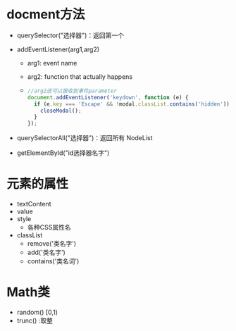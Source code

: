 # docment方法

- querySelector("选择器")：返回第一个

- addEventListener(arg1,arg2)
  - arg1: event name
  
  - arg2: function that actually happens
  
  - ```js
    //arg2还可以接收到事件parameter
    document.addEventListener('keydown', function (e) {
      if (e.key === 'Escape' && !modal.classList.contains('hidden')) {
        closeModal();
      }
    });
    ```
  
    
  
- querySelectorAll("选择器")：返回所有 NodeList

- getElementById("id选择器名字")

# 元素的属性

- textContent
- value
- style
  - 各种CSS属性名
- classList
  - remove('类名字')
  - add('类名字')
  - contains('类名词')

# Math类

- random()  [0,1)
- trunc() :取整

